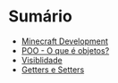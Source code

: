 # Sumário

* <a href="https://github.com/ianguuima/Curso-JavaMinecraft-Avancado/tree/master/Minecraft-Development">Minecraft Development</a>
* <a href="https://github.com/ianguuima/Curso-JavaMinecraft-Avancado/tree/master/POO-01">POO - O que é objetos?</a>
* <a href="https://github.com/ianguuima/Curso-JavaMinecraft-Avancado/tree/master/POO-02">Visiblidade</a>
* <a href="https://github.com/ianguuima/Curso-JavaMinecraft-Avancado/tree/master/POO-03">Getters e Setters</a>


